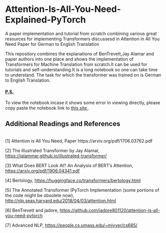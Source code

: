 # Attention-Is-All-You-Need-Explained-PyTorch
A paper implementation and tutorial from scratch combining various great resources for implementing Transformers discussesd in Attention in All You Need Paper for German to English Translation

This repository combines the explanations of BenTrevett,Jay Alamar and paper authors into one place and shows the implementation of Transformers for Machine Translation from scratch.It can be used for tutorials and self-understanding.It is a long notebook so one can take time to understand.
The task for which the transformer was trained on is German to English Translation.

<h4><u>P.S.</u> </h4>
To view the notebook incase it shows some error in viewing directly, please copy paste the notebook link to <a href = "https://nbviewer.jupyter.org/">this site </a>.



<h2>Additional Readings and References</h2><br>
[1] Attention is All You Need, Paper https://arxiv.org/pdf/1706.03762.pdf

[2] The Illustrated Transformer by Jay Alamar, https://jalammar.github.io/illustrated-transformer/

[3] What Does BERT Look At? An Analysis of BERT’s Attention,
https://arxiv.org/pdf/1906.04341.pdf

[4] Bertology, https://huggingface.co/transformers/bertology.html

[5] The Annotated Transformer (PyTorch Implementation (some portions of the code might be obsolete now), http://nlp.seas.harvard.edu/2018/04/03/attention.html

[6] BenTrevett and jadore, https://github.com/jadore801120/attention-is-all-you-need-pytorch

[7] Advanced NLP, https://people.cs.umass.edu/~miyyer/cs685/
